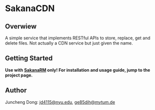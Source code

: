 # SakanaCDN

## Overwiew
A simple service that implements RESTful APIs to store, replace, get and delete files. Not actually a CDN service but 
just given the name.

## Getting Started
**Use with [SakanaRM](https://github.com/JunchengDong0421/SakanaRM) only! For installation and usage guide, 
jump to the project page.**

## Author
Juncheng Dong: [jd4115@nyu.edu](mailto:jd4115@nyu.edu), [ge85dih@mytum.de](mailto:ge85dih@mytum.de)